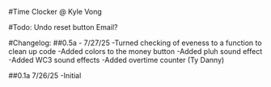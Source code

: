 #Time Clocker @ Kyle Vong

#Todo:
Undo reset button
Email?

#Changelog:
##0.5a - 7/27/25
-Turned checking of eveness to a function to clean up code
-Added colors to the money button
-Added pluh sound effect
-Added WC3 sound effects
-Added overtime counter (Ty Danny)

##0.1a 7/26/25
-Initial

